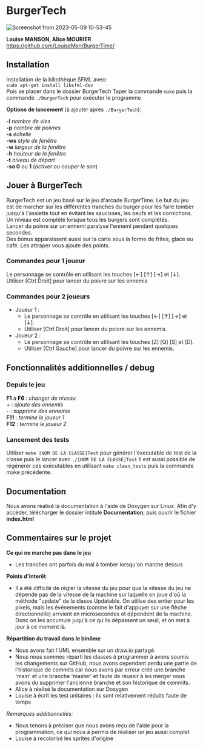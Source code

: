 # BurgerTech
![Screenshot from 2023-05-09 10-53-45](https://user-images.githubusercontent.com/108003990/237046133-a7b44b22-62d4-43a8-8105-92abe2f17c17.png)

**Louise MANSON, Alice MOURIER**
https://github.com/LouiseMsn/BurgerTime/

## Installation
Installation de la biliothèque SFML avec: <br>
``
sudo apt-get install libsfml-dev
``
<br>
Puis se placer dans le dossier BurgerTech
Taper la commande ``make``
puis la commande ``./BurgerTech`` pour exécuter le programme

**Options de lancement** (à ajouter apres ``./BurgerTech``):

**-l** _nombre de vies_ <br>
**-p** _nombre de poivres_ <br>
**-s** _échelle_ <br>
**-ws** _style de fenêtre_<br>
**-w** _largeur de la fenêtre_<br>
**-h** _hauteur de la fenêtre_<br>
**-t** _niveau de départ_<br>
**-so 0** ou **1** (_activer ou couper le son_)<br>


## Jouer à BurgerTech
BurgerTech est un jeu basé sur le jeu d'arcade BurgerTime. 
Le but du jeu est de marcher sur les différentes tranches du burger pour les faire tomber jusqu'à l'assiette tout en évitant les saucisses, les oeufs et les cornichons. <br>
Un niveau est complété lorsque tous les burgers sont complétés. <br>
Lancer du poivre sur un ennemi paralyse l'ennemi pendant quelques secondes. <br>
Des bonus apparaissent aussi sur la carte sous la forme de frites, glace ou café. Les attraper vous ajoute des points. <br>

### Commandes pour 1 joueur
Le personnage se contrôle en utilisant les touches [←]	[↑]	[→] et [↓].
Utiliser [Ctrl Droit] pour lancer du poivre sur les ennemis 

### Commandes pour 2 joueurs
- Joueur 1 :
  - Le personnage se contrôle en utilisant les touches [←]	[↑]	[→] et [↓].
  - Utiliser [Ctrl Droit] pour lancer du poivre sur les ennemis.
- Joueur 2 :
  - Le personnage se contrôle en utilisant les touches [Z]	[Q]	[S] et [D].
  - Utiliser [Ctrl Gauche] pour lancer du poivre sur les ennemis.

## Fonctionnalités additionnelles / debug
### Depuis le jeu
**F1** à **F6** : _changer de niveau_<br>
\+  : _ajoute des ennemis_<br>
\- : _supprime des ennemis_<br>
**F11** : _termine le joueur 1_<br>
**F12** : _termine le joueur 2_<br>

### Lancement des tests
Utiliser ``make [NOM DE LA CLASSE]Test`` pour générer l'éxecutable de test de la classe puis le lancer avec ``./[NOM DE LA CLASSE]Test``
Il est aussi possible de régénérer ces exécutables en utilisant ``make clean_tests`` puis la commande make précédente.

## Documentation
Nous avons réalisé la documentation à l'aide de Doxygen sur Linux. Afin d'y accéder, télécharger le dossier intitulé **Documentation**, puis ouvrir le fichier **index.html**

## Commentaires sur le projet

**Ce qui ne marche pas dans le jeu**
- Les tranches ont parfois du mal à tomber lorsqu'on marche dessus

**Points d'interêt**
- Il a été difficile de régler la vitesse du jeu pour que la vitesse du jeu ne dépende pas de la vitesse de la machine sur laquelle on joue d'oû la méthode "update" de la classe Updatable. On utilise des entier pour les pixels, mais les événements (comme le fait d'appuyer sur une flèche directionnelle) arrvient en microsecondes et dépendent de la machine. Donc on les accumule juqu'à ce qu'ils dépassent un seuil, et on met à jour à ce moment là.

**Répartition du travail dans le binôme**
- Nous avons fait l'UML ensemble sur un draw.io partagé.
- Nous nous sommes réparti les classes à programmer à avons soumis les changements sur GitHub, nous avons cependant perdu une partie de l'historique de commits car nous avons par erreur créé une branche 'main' et une branche 'master' et faute de réussir à les merger nous avons du supprimer l'ancienne branche et son historique de commits.
- Alice à réalisé la documentation sur Doxygen
- Louise à écrit les test unitaires : ils sont relativement réduits faute de temps

_Remarques additionnelles:_
- Nous tenons à préciser que nous avons reçu de l'aide pour la programmation, ce qui nous à permis de réaliser un jeu aussi complet
- Louise à recolorisé les sprites d'origine 

